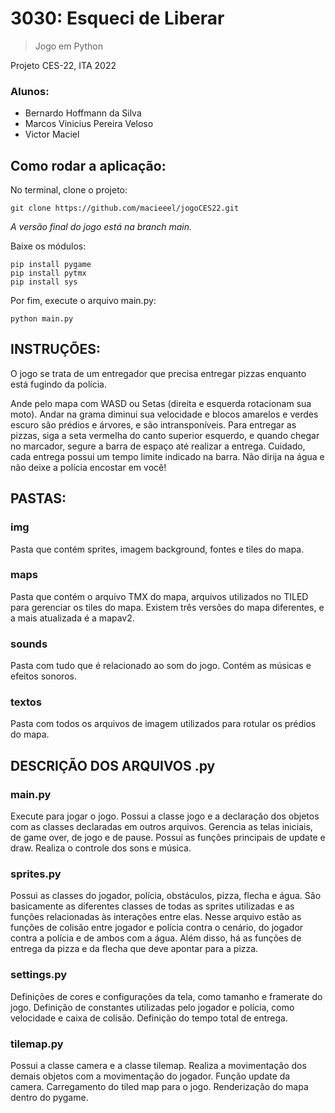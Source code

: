 # 3030: Esqueci de Liberar

> Jogo em Python

Projeto CES-22, ITA 2022

### Alunos:

<!--ts-->

-   Bernardo Hoffmann da Silva
-   Marcos Vinicius Pereira Veloso
-   Victor Maciel
<!--te-->

## Como rodar a aplicação:

No terminal, clone o projeto:

```
git clone https://github.com/macieeel/jogoCES22.git
```

_A versão final do jogo está na branch main._

Baixe os módulos:
```
pip install pygame
pip install pytmx
pip install sys
```

Por fim, execute o arquivo main.py:

```
python main.py
```


## INSTRUÇÕES:

O jogo se trata de um entregador que precisa entregar pizzas enquanto está fugindo da polícia.

Ande pelo mapa com WASD ou Setas (direita e esquerda rotacionam sua moto).
Andar na grama diminui sua velocidade e blocos amarelos e verdes escuro são prédios e árvores, e são intransponíveis.
Para entregar as pizzas, siga a seta vermelha do canto superior esquerdo, e quando chegar no marcador, segure a barra de espaço até realizar a entrega.
Cuidado, cada entrega possui um tempo limite indicado na barra.
Não dirija na água e não deixe a polícia encostar em você!




## PASTAS:

### img

Pasta que contém sprites, imagem background, fontes e tiles do mapa.

### maps

Pasta que contém o arquivo TMX do mapa, arquivos utilizados no TILED para gerenciar os tiles do mapa. Existem três versões do mapa diferentes, e a mais atualizada é a mapav2.

### sounds

Pasta com tudo que é relacionado ao som do jogo. Contém as músicas e efeitos sonoros.

### textos

Pasta com todos os arquivos de imagem utilizados para rotular os prédios do mapa.

## DESCRIÇÃO DOS ARQUIVOS .py

### main.py

Execute para jogar o jogo. Possui a classe jogo e a declaração dos objetos com as classes declaradas em outros arquivos. Gerencia as telas iniciais, de game over, de jogo e de pause. Possui as funções principais de update e draw. Realiza o controle dos sons e música.

### sprites.py

Possui as classes do jogador, polícia, obstáculos, pizza, flecha e água. São basicamente as diferentes classes de todas as sprites utilizadas e as funções relacionadas às interações entre elas. Nesse arquivo estão as funções de colisão entre jogador e polícia contra o cenário, do jogador contra a polícia e de ambos com a água. Além disso, há as funções de entrega da pizza e da flecha que deve apontar para a pizza.

### settings.py

Definições de cores e configurações da tela, como tamanho e framerate do jogo. Definição de constantes utilizadas pelo jogador e polícia, como velocidade e caixa de colisão. Definição do tempo total de entrega.

### tilemap.py

Possui a classe camera e a classe tilemap. Realiza a movimentação dos demais objetos com a movimentação do jogador. Função update da camera. Carregamento do tiled map para o jogo. Renderização do mapa dentro do pygame.
